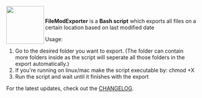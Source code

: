 <a href="https://github.com/burakkara010/usefulscripts/tree/main/FileModExporter"><img src="https://github.com/user-attachments/assets/86f76cc3-dbdb-4d30-ba5e-af7c98e2bfb6" width="100" align="left" /></a>
<br/>

**FileModExporter** is a **Bash script** which exports all files on a certain location based on last modified date

Usage:
1. Go to the desired folder you want to export. (The folder can contain more folders inside as the script will seperate all those folders in the export automatically.)
2. If you're running on linux/mac make the script executable by: chmod +X <scriptpath>
3. Run the script and wait until it finishes with the export

For the latest updates, check out the [CHANGELOG](./changelog.md).



